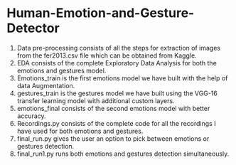 # Human-Emotion-and-Gesture-Detector

1. Data pre-processing consists of all the steps for extraction of images from the fer2013.csv file which can be obtained from Kaggle.
2. EDA consists of the complete Exploratory Data Analysis for both the emotions and gestures model. 
3. Emotions_train is the first emotions model we have built with the help of data Augmentation.
4. gestures_train is the gestures model we have built using the VGG-16 transfer learning model with additional custom layers.
5. emotions_final consists of the second emotions model with better accuracy.
6. Recordings.py consists of the complete code for all the recordings I have used for both emotions and gestures.
7. final_run.py gives the user an option to pick between emotions or gestures detection.
9. final_run1.py runs both emotions and gestures detection simultaneously.
